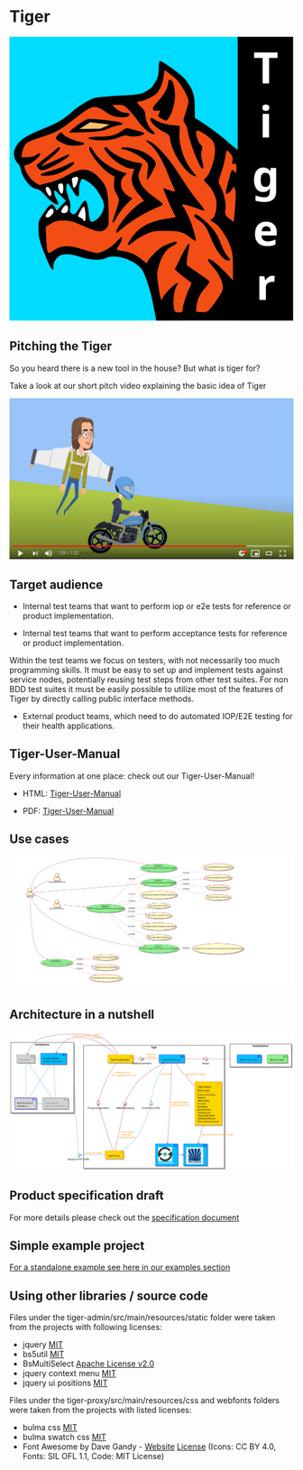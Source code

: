 # Tiger

![TigerLogo](doc/images/tiger2-plain.svg)

## Pitching the Tiger

So you heard there is a new tool in the house? But what is tiger for?

Take a look at our short pitch video explaining the basic idea of Tiger

[![](doc/images/tiger-promo-screenie.png)](https://youtu.be/eJJZDeuFlyI)

## Target audience

* Internal test teams that want to perform iop or e2e tests for reference or product implementation.

* Internal test teams that want to perform acceptance tests for reference or product implementation.

Within the test teams we focus on testers, with not necessarily too much programming skills.
It must be easy to set up and implement tests against service nodes, potentially reusing test steps from other test suites.
For non BDD test suites it must be easily possible to utilize most of the features of Tiger by directly calling public interface methods.

* External product teams, which need to do automated IOP/E2E testing for their health applications.

## Tiger-User-Manual

Every information at one place: check out our Tiger-User-Manual!

* HTML: [Tiger-User-Manual](https://gematik.github.io/app-Tiger/Tiger-User-Manual.html)

* PDF: [Tiger-User-Manual](https://gematik.github.io/app-Tiger/Tiger-User-Manual.pdf)

## Use cases

![UseCaseDiagramme](doc/specification/tiger_use_cases.white.svg)

## Architecture in a nutshell

![ComponentsDiagramme](doc/specification/tiger_components.white.svg)

## Product specification draft

For more details please check out the [specification document](doc/specification/tiger_product_definition.md) 

## Simple example project

[For a standalone example see here in our examples section](doc/examples/tigerOnly)

## Using other libraries / source code

Files under the tiger-admin/src/main/resources/static folder were taken from the projects with following licenses:
* jquery [MIT](http://opensource.org/licenses/MIT)
* bs5util [MIT](http://opensource.org/licenses/MIT)
* BsMultiSelect  [Apache License v2.0](http://www.apache.org/licenses/LICENSE-2.0.html)
* jquery context menu [MIT](http://opensource.org/licenses/MIT)
* jquery ui positions [MIT](http://opensource.org/licenses/MIT)

Files under the tiger-proxy/src/main/resources/css and webfonts folders were taken from the projects with listed licenses:

* bulma css [MIT](http://opensource.org/licenses/MIT)
* bulma swatch css [MIT](http://opensource.org/licenses/MIT)
* Font Awesome by Dave Gandy - [Website](http://fontawesome.io) [License](https://fontawesome.com/license/free) (Icons: CC BY 4.0, Fonts: SIL OFL 1.1, Code: MIT License)
